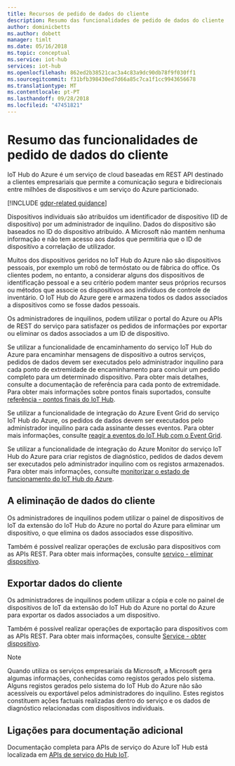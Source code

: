 ```yaml
---
title: Recursos de pedido de dados do cliente
description: Resumo das funcionalidades de pedido de dados do cliente
author: dominicbetts
ms.author: dobett
manager: timlt
ms.date: 05/16/2018
ms.topic: conceptual
ms.service: iot-hub
services: iot-hub
ms.openlocfilehash: 862ed2b38521cac3a4c83a9dc90db78f9f030ff1
ms.sourcegitcommit: f31bfb398430ed7d66a85c7ca1f1cc9943656678
ms.translationtype: MT
ms.contentlocale: pt-PT
ms.lasthandoff: 09/28/2018
ms.locfileid: "47451821"
---
```

# <a name="summary-of-customer-data-request-features"></a>Resumo das funcionalidades de pedido de dados do cliente

IoT Hub do Azure é um serviço de cloud baseadas em REST API destinado a clientes empresariais que permite a comunicação segura e bidirecionais entre milhões de dispositivos e um serviço do Azure particionado.

[!INCLUDE [gdpr-related guidance](../../includes/gdpr-intro-sentence.md)]

Dispositivos individuais são atribuídos um identificador de dispositivo (ID de dispositivo) por um administrador de inquilino. Dados do dispositivo são baseados no ID do dispositivo atribuído. A Microsoft não mantém nenhuma informação e não tem acesso aos dados que permitiria que o ID de dispositivo a correlação de utilizador.

Muitos dos dispositivos geridos no IoT Hub do Azure não são dispositivos pessoais, por exemplo um robô de termóstato ou de fábrica do office. Os clientes podem, no entanto, a considerar alguns dos dispositivos de identificação pessoal e a seu critério podem manter seus próprios recursos ou métodos que associe os dispositivos aos indivíduos de controle de inventário. O IoT Hub do Azure gere e armazena todos os dados associados a dispositivos como se fosse dados pessoais.

Os administradores de inquilinos, podem utilizar o portal do Azure ou APIs de REST do serviço para satisfazer os pedidos de informações por exportar ou eliminar os dados associados a um ID de dispositivo.

Se utilizar a funcionalidade de encaminhamento do serviço IoT Hub do Azure para encaminhar mensagens de dispositivo a outros serviços, pedidos de dados devem ser executados pelo administrador inquilino para cada ponto de extremidade de encaminhamento para concluir um pedido completo para um determinado dispositivo. Para obter mais detalhes, consulte a documentação de referência para cada ponto de extremidade. Para obter mais informações sobre pontos finais suportados, consulte [referência - pontos finais do IoT Hub](iot-hub-devguide-endpoints.md).

Se utilizar a funcionalidade de integração do Azure Event Grid do serviço IoT Hub do Azure, os pedidos de dados devem ser executados pelo administrador inquilino para cada assinante desses eventos. Para obter mais informações, consulte [reagir a eventos do IoT Hub com o Event Grid](iot-hub-event-grid.md).

Se utilizar a funcionalidade de integração do Azure Monitor do serviço IoT Hub do Azure para criar registos de diagnóstico, pedidos de dados devem ser executados pelo administrador inquilino com os registos armazenados. Para obter mais informações, consulte [monitorizar o estado de funcionamento do IoT Hub do Azure](iot-hub-monitor-resource-health.md).

## <a name="deleting-customer-data"></a>A eliminação de dados do cliente

Os administradores de inquilinos podem utilizar o painel de dispositivos de IoT da extensão do IoT Hub do Azure no portal do Azure para eliminar um dispositivo, o que elimina os dados associados esse dispositivo.

Também é possível realizar operações de exclusão para dispositivos com as APIs REST. Para obter mais informações, consulte [serviço - eliminar dispositivo](/rest/api/iothub/service/deletedevice).

## <a name="exporting-customer-data"></a>Exportar dados do cliente

Os administradores de inquilinos podem utilizar a cópia e cole no painel de dispositivos de IoT da extensão do IoT Hub do Azure no portal do Azure para exportar os dados associados a um dispositivo.

Também é possível realizar operações de exportação para dispositivos com as APIs REST. Para obter mais informações, consulte [Service - obter dispositivo](/rest/api/iothub/service/getdevice).

> [!NOTE]
> Quando utiliza os serviços empresariais da Microsoft, a Microsoft gera algumas informações, conhecidas como registos gerados pelo sistema. Alguns registos gerados pelo sistema do IoT Hub do Azure não são acessíveis ou exportável pelos administradores do inquilino. Estes registos constituem ações factuais realizadas dentro do serviço e os dados de diagnóstico relacionadas com dispositivos individuais.

## <a name="links-to-additional-documentation"></a>Ligações para documentação adicional

Documentação completa para APIs de serviço do Azure IoT Hub está localizada em [APIs de serviço do Hub IoT](https://docs.microsoft.com/rest/api/iothub/service).
